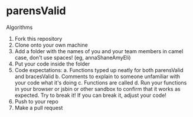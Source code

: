 # parensValid
Algorithms

1. Fork this repository
2. Clone onto your own machine
3. Add a folder with the names of you and your team members in camel case, don't use spaces! (eg, annaShaneAmyEli)
4. Put your code inside the folder
5. Code expectations:
    a. Functions typed up neatly for both parensValid and bracesValid
    b. Comments to explain to someone unfamiliar with your code what it's doing
    c. Functions are called
    d. Run your functions in your browser or jsbin or other sandbox to confirm that it works as expected. Try to break it! If you can break it, adjust your code! 
6. Push to your repo
7. Make a pull request

